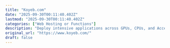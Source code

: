 ```yaml
---
title: "Koyeb.com"
date: "2025-09-30T00:11:40.402Z"
lastmod: "2025-09-30T00:11:40.402Z"
categories: ["Web Hosting or Functions"]
description: "Deploy intensive applications across GPUs, CPUs, and Accelerators in minutes - scale in 50+ locations"
original_url: "https://www.koyeb.com/"
draft: false
---
```

